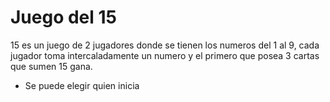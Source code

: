 # Juego del 15

15 es un juego de 2 jugadores donde se tienen los numeros del 1 al 9, cada jugador toma intercaladamente un numero y el primero que posea 3 cartas que sumen 15 gana.

- Se puede elegir quien inicia
